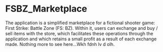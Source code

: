 # FSBZ_Marketplace
The application is a simplified marketplace for a fictional shooter game: First Strike: Battle Zone (FS: BZ). Within it, users can exchange and buy / sell items with the store, which facilitates these operations through the application and which retains a small profit as a result of each exchange made.
Nothing more to see here...Wkh fdnh lv d olh.
